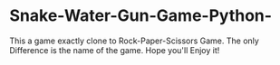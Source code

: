 # Snake-Water-Gun-Game-Python-
This a game exactly clone to Rock-Paper-Scissors Game.
The only Difference is the name of the game.
Hope you'll Enjoy it!
